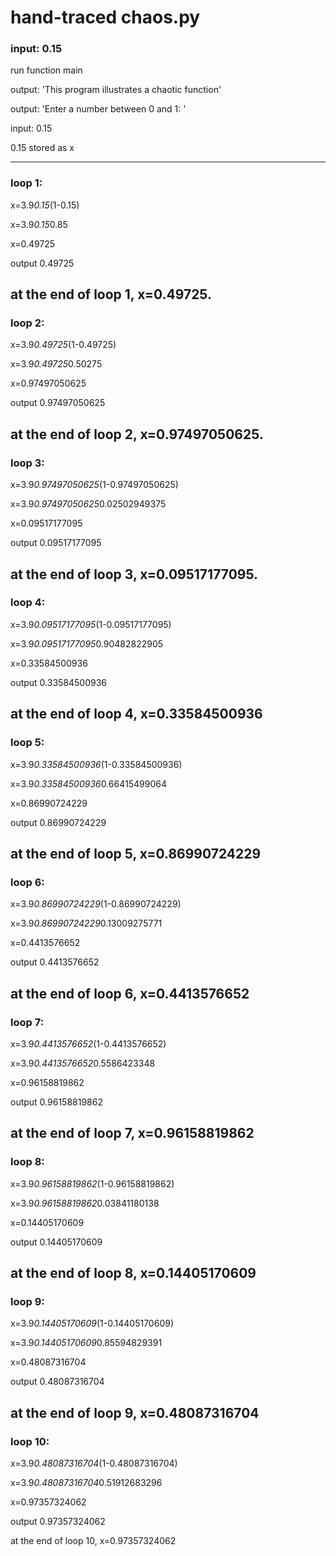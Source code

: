 # hand-traced chaos.py

### input: 0.15

run function main

output: 'This program illustrates a chaotic function'

output: 'Enter a number between 0 and 1: '

input: 0.15

0.15 stored as x

---
### loop 1:
x=3.9*0.15*(1-0.15)

x=3.9*0.15*0.85

x=0.49725

output 0.49725

at the end of loop 1, x=0.49725.
---
### loop 2:
x=3.9*0.49725*(1-0.49725)

x=3.9*0.49725*0.50275

x=0.97497050625

output 0.97497050625

at the end of loop 2, x=0.97497050625.
---
### loop 3:
x=3.9*0.97497050625*(1-0.97497050625)

x=3.9*0.97497050625*0.02502949375

x=0.09517177095

output 0.09517177095

at the end of loop 3, x=0.09517177095.
---
### loop 4:
x=3.9*0.09517177095*(1-0.09517177095)

x=3.9*0.09517177095*0.90482822905

x=0.33584500936

output 0.33584500936

at the end of loop 4, x=0.33584500936
---
### loop 5:
x=3.9*0.33584500936*(1-0.33584500936)

x=3.9*0.33584500936*0.66415499064

x=0.86990724229

output 0.86990724229

at the end of loop 5, x=0.86990724229
---
### loop 6:
x=3.9*0.86990724229*(1-0.86990724229)

x=3.9*0.86990724229*0.13009275771

x=0.4413576652

output 0.4413576652

at the end of loop 6, x=0.4413576652
---
### loop 7:
x=3.9*0.4413576652*(1-0.4413576652)

x=3.9*0.4413576652*0.5586423348

x=0.96158819862

output 0.96158819862

at the end of loop 7, x=0.96158819862
---
### loop 8:
x=3.9*0.96158819862*(1-0.96158819862)

x=3.9*0.96158819862*0.03841180138

x=0.14405170609

output 0.14405170609

at the end of loop 8, x=0.14405170609
---
### loop 9:
x=3.9*0.14405170609*(1-0.14405170609)

x=3.9*0.14405170609*0.85594829391

x=0.48087316704

output 0.48087316704

at the end of loop 9, x=0.48087316704
---
### loop 10:
x=3.9*0.48087316704*(1-0.48087316704)

x=3.9*0.48087316704*0.51912683296

x=0.97357324062

output 0.97357324062

at the end of loop 10, x=0.97357324062
